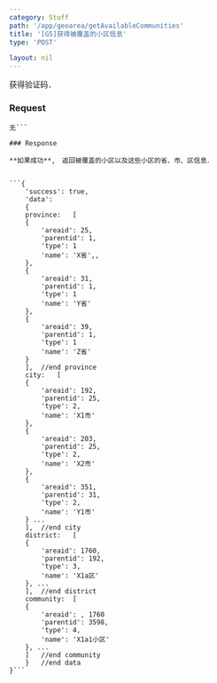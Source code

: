 ```yaml
---
category: Stuff
path: '/app/geoarea/getAvailableCommunities'
title: '[G5]获得被覆盖的小区信息'
type: 'POST'

layout: nil
---
```


获得验证码．

### Request


```
无```

### Response

**如果成功**,　返回被覆盖的小区以及这些小区的省、市、区信息．


```{
    'success': true,
    'data':
	{
	province:	[
	{
	    'areaid': 25,
	    'parentid': 1,
	    'type': 1
	    'name': 'X省',,
	},
	{
	    'areaid': 31,
	    'parentid': 1,
	    'type': 1	    
	    'name': 'Y省'
	},
	{
	    'areaid': 39,
	    'parentid': 1,
	    'type': 1	    
	    'name': 'Z省'
	}
	],	//end province
	city:	[
	{
	    'areaid': 192,
	    'parentid': 25,
	    'type': 2,	    
	    'name': 'X1市'
	},
	{
	    'areaid': 203,
	    'parentid': 25,
	    'type': 2,
	    'name': 'X2市'
	},
	{
	    'areaid': 351,
	    'parentid': 31,
	    'type': 2,
	    'name': 'Y1市'
	} ...
	],	//end city
	district:	[
	{
	    'areaid': 1760,
	    'parentid': 192,
	    'type': 3,	    
	    'name': 'X1a区'	
	}, ...
	],	//end district
	community:	[
	{
	    'areaid': , 1760
	    'parentid': 3598,
	    'type': 4,	    
	    'name': 'X1a1小区'	
	}, ...
	]	//end community
	}	//end data
}```


